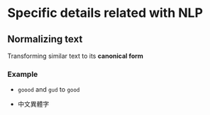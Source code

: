 # Specific details related with NLP

## Normalizing text

Transforming similar text to its **canonical form**

### Example

- `goood` and `gud` to `good`

- 中文異體字

## 